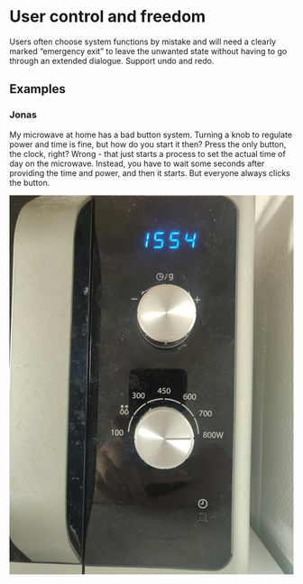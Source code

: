 # User control and freedom

Users often choose system functions by mistake and will need a clearly marked “emergency exit” to leave the unwanted state without having to go through an extended dialogue. Support undo and redo.

## Examples

### Jonas
My microwave at home has a bad button system. Turning a knob to regulate power and time is fine, but how do you start it then? Press the only button, the clock, right? Wrong - that just starts a process to set the actual time of day on the microwave. Instead, you have to wait some seconds after providing the time and power, and then it starts. But everyone always clicks the button.

![](images/jonas-microwave-control.jpg)
